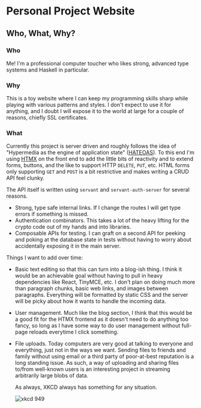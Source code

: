# Personal Project Website

## Who, What, Why?

### Who
Me! I'm a professional computer toucher who likes strong, advanced type systems and Haskell in particular.

### Why
This is a toy website where I can keep my programming skills sharp while playing with various patterns and styles. I don't expect to use it for anything, and I doubt I will expose it to the world at large for a couple of reasons, chiefly SSL certificates.

### What
Currently this project is server driven and roughly follows the idea of "Hypermedia as the engine of application state" ([HATEOAS](https://en.wikipedia.org/wiki/HATEOAS)). To this end I'm using [HTMX](https://htmx.org/) on the front end to add the little bits of reactivity and to extend forms, buttons, and the like to support HTTP `DELETE`, `PUT`, etc. HTML forms only supporting `GET` and `POST` is a bit restrictive and makes writing a CRUD API feel clunky.

The API itself is written using `servant` and `servant-auth-server` for several reasons.
- Strong, type safe internal links. If I change the routes I will get type errors if something is missed.
- Authentication combinators. This takes a lot of the heavy lifting for the crypto code out of my hands and into libraries.
- Composable APIs for testing. I can graft on a second API for peeking and poking at the database state in tests without having to worry about accidentally exposing it in the main server.

Things I want to add over time:
- Basic text editing so that this can turn into a blog-ish thing. I think it would be an achievable goal without having to pull in heavy dependencies like React, TinyMCE, etc. I don't plan on doing much more than paragraph chunks, basic web links, and images between paragraphs. Everything will be formatted by static CSS and the server will be picky about how it wants to handle the incoming data.
- User management. Much like the blog section, I think that this would be a good fit for the HTMX frontend as it doesn't need to do anything too fancy, so long as I have some way to do user management without full-page reloads everytime I click something.
- File uploads. Today computers are very good at talking to everyone and everything, just not in the ways we want. Sending files to friends and family without using email or a third party of poor-at-best reputation is a long standing issue. As such, a way of uploading and sharing files to/from well-known users is an interesting project in streaming arbitrarily large blobs of data.

  As always, XKCD always has something for any situation.

  ![xkcd 949](https://imgs.xkcd.com/comics/file_transfer.png)